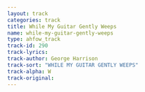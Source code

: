 ```yaml
---
layout: track
categories: track
title: While My Guitar Gently Weeps
name: while-my-guitar-gently-weeps
type: ahfow_track
track-id: 290
track-lyrics: 
track-author: George Harrison
track-sort: "WHILE MY GUITAR GENTLY WEEPS"
track-alpha: W
track-original: 
---
```


